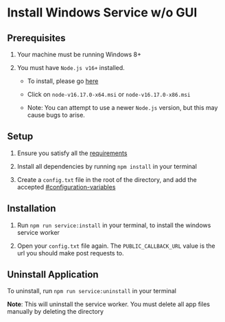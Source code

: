 # Install Windows Service w/o GUI
## Prerequisites
1. Your machine must be running Windows 8+

2. You must have `Node.js v16+` installed. 
    - To install, please go [here](https://nodejs.org/dist/v16.17.0/)

    - Click on `node-v16.17.0-x64.msi` or `node-v16.17.0-x86.msi`   

    - Note: You can attempt to use a newer `Node.js` version, but this may cause bugs to arise.
    
## Setup
1. Ensure you satisfy all the [requirements](#prerequisites)

2. Install all dependencies by running `npm install` in your terminal

3. Create a `config.txt` file in the root of the directory, and add the accepted [#configuration-variables](../README.md/#configuration-variables)

## Installation

1. Run `npm run service:install` in your terminal, to install the windows service worker

2. Open your `config.txt` file again. The `PUBLIC_CALLBACK_URL` value is the url you should make post requests to. 
## Uninstall Application
To uninstall, run `npm run service:uninstall` in your terminal 

**Note**: This will uninstall the service worker. You must delete all app files manually by deleting the directory